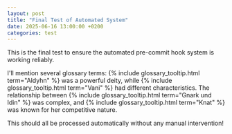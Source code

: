 ```yaml
---
layout: post
title: "Final Test of Automated System"
date: 2025-06-16 13:00:00 +0200
categories: test
---
```


This is the final test to ensure the automated pre-commit hook system is working reliably.

I'll mention several glossary terms: {% include glossary_tooltip.html term="Aldyhn" %} was a powerful deity, while {% include glossary_tooltip.html term="Vani" %} had different characteristics. The relationship between {% include glossary_tooltip.html term="Gnark und Idin" %} was complex, and {% include glossary_tooltip.html term="Knat" %} was known for her competitive nature.

This should all be processed automatically without any manual intervention!

